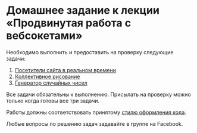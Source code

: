# Домашнее задание к лекции «Продвинутая работа с вебсокетами»

Необходимо выполнить и предоставить на проверку следующие задачи:

1. [Посетители сайта в реальном времени](./realtime/)
2. [Коллективное рисование](./draw/)
3. [Генератор случайных чисел](./random/)

Все задачи обязательны к выполнению. Присылать на проверку можно только когда готовы все три задачи.

Работы должны соответствовать принятому [стилю оформления кода](https://github.com/netology-code/codestyle).

Любые вопросы по решению задач задавайте в группе на Facebook.
